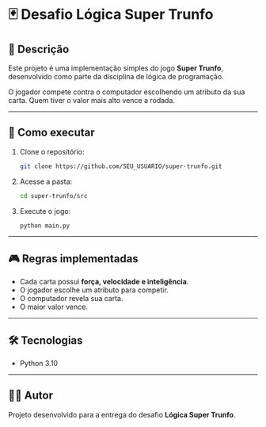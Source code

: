 # 🃏 Desafio Lógica Super Trunfo

## 📌 Descrição
Este projeto é uma implementação simples do jogo **Super Trunfo**, desenvolvido como parte da disciplina de lógica de programação.

O jogador compete contra o computador escolhendo um atributo da sua carta. Quem tiver o valor mais alto vence a rodada.

---

## 🚀 Como executar

1. Clone o repositório:
   ```bash
   git clone https://github.com/SEU_USUARIO/super-trunfo.git
   ```

2. Acesse a pasta:
   ```bash
   cd super-trunfo/src
   ```

3. Execute o jogo:
   ```bash
   python main.py
   ```

---

## 🎮 Regras implementadas
- Cada carta possui **força, velocidade e inteligência**.
- O jogador escolhe um atributo para competir.
- O computador revela sua carta.
- O maior valor vence.

---

## 🛠️ Tecnologias
- Python 3.10

---

## 👨‍💻 Autor
Projeto desenvolvido para a entrega do desafio **Lógica Super Trunfo**.

